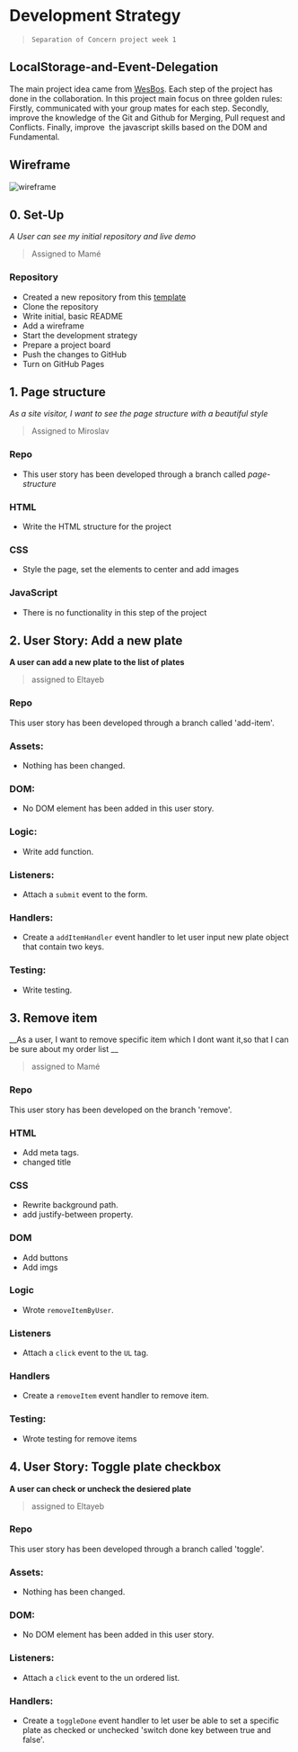 # Development Strategy

> `Separation of Concern project week 1`

## LocalStorage-and-Event-Delegation

The main project idea came from [WesBos](https://javascript30.com/). Each step of the project has done in the collaboration. In this project main focus on three golden rules: Firstly, communicated with your group mates for each step. Secondly, improve the knowledge of the Git and Github for Merging, Pull request and Conflicts. Finally, improve  the javascript skills based on the DOM and Fundamental.

## Wireframe

![wireframe](./img/wireframe.png)

## 0. Set-Up

_A User can see my initial repository and live demo_

> Assigned to Mamé

### Repository

- Created a new repository from this [template](https://github.com/HackYourFutureBelgium/javascript-30-starter)
- Clone the repository
- Write initial, basic README
- Add a wireframe
- Start the development strategy
- Prepare a project board
- Push the changes to GitHub
- Turn on GitHub Pages

## 1. Page structure

_As a site visitor, I want to see the page structure with a beautiful style_

> Assigned to Miroslav

### Repo

- This user story has been developed through a branch called _page-structure_

### HTML

- Write the HTML structure for the project

### CSS

- Style the page, set the elements to center and add images

### JavaScript

- There is no functionality in this step of the project

## 2. User Story: Add a new plate

__A user can add a new plate to the list of plates__

> assigned to Eltayeb

### Repo

This user story has been developed through a branch called 'add-item'.

### Assets:

* Nothing has been changed.

### DOM:

* No DOM element has been added in this user story.

### Logic:

* Write add function.

### Listeners:

* Attach a `submit` event to the form.

### Handlers:

* Create a `addItemHandler` event handler to let user input new plate object that contain two keys.

### Testing:

* Write testing.

## 3. Remove item 

__As a user, I want to remove specific item which I dont want it,so that I can be sure about my order list __

> assigned to Mamé

### Repo

This user story has been developed on the branch 'remove'.

### HTML

- Add meta tags.  
- changed title

### CSS

- Rewrite background path.
- add justify-between property.

### DOM

- Add buttons
- Add imgs

### Logic

- Wrote `removeItemByUser`.

### Listeners

- Attach a `click` event to the `UL` tag.

### Handlers

- Create a `removeItem` event handler to remove item.

### Testing:

- Wrote testing for remove items

## 4. User Story: Toggle plate checkbox

__A user can check or uncheck the desiered plate__

> assigned to Eltayeb

### Repo

This user story has been developed through a branch called 'toggle'.

### Assets:

* Nothing has been changed.

### DOM:

* No DOM element has been added in this user story.

### Listeners:

* Attach a `click` event to the un ordered list.

### Handlers:

* Create a `toggleDone` event handler to let user be able to set a specific plate as checked or unchecked 'switch done key between true and false'.
